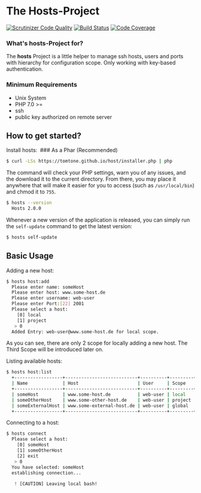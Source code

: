
# The Hosts-Project #
[![Scrutinizer Code Quality](https://scrutinizer-ci.com/g/tomtone/host/badges/quality-score.png?b=master)](https://scrutinizer-ci.com/g/tomtone/host/?branch=master)
[![Build Status](https://scrutinizer-ci.com/g/tomtone/host/badges/build.png?b=master)](https://scrutinizer-ci.com/g/tomtone/host/build-status/master)
[![Code Coverage](https://scrutinizer-ci.com/g/tomtone/host/badges/coverage.png?b=master)](https://scrutinizer-ci.com/g/tomtone/host/?branch=master)

### What's hosts-Project for? ###

The **hosts** Project is a little helper to manage ssh hosts, users and ports with hierarchy for configuration scope.
Only working with key-based authentication.

### Minimum Requirements ###


* Unix System
* PHP 7.0 >=
* ssh
* public key authorized on remote server

How to get started?
---------------------

Install hosts:  ### As a Phar (Recommended)

```bash
$ curl -LSs https://tomtone.github.io/host/installer.php | php
```

The command will check your PHP settings, warn you of any issues, and the download it to the current directory. From there, you may place it anywhere that will make it easier for you to access (such as `/usr/local/bin`) and chmod it to `755`.


```bash
$ hosts --version
  Hosts 2.0.0
```

Whenever a new version of the application is released, you can simply run the `self-update` command to get the latest version:

```bash
$ hosts self-update
```

Basic Usage
---------------------

Adding a new host:

```bash
$ hosts host:add
  Please enter name: someHost
  Please enter host: www.some-host.de
  Please enter username: web-user
  Please enter Port:[22] 2001
  Please select a host:
    [0] local
    [1] project
   > 0
  Added Entry: web-user@www.some-host.de for local scope.
```

As you can see, there are only 2 scope for locally adding a new host. The Third Scope will be introduced later on.

Listing available hosts:

```bash
$ hosts host:list
  +------------------+---------------------------+----------+---------+
  | Name             | Host                      | User     | Scope   |
  +------------------+---------------------------+----------+---------+
  | someHost         | www.some-host.de          | web-user | local   |
  | someOtherHost    | www.some-other-host.de    | web-user | project |
  | someExternalHost | www.some-external-host.de | web-user | global  |
  +------------------+---------------------------+----------+---------+
```

Connecting to a host:

```bash
$ hosts connect
  Please select a host:
    [0] someHost
    [1] someOtherHost
    [2] exit
   > 0
  You have selected: someHost
  establishing connection...
  
   ! [CAUTION] Leaving local bash!
```
